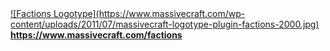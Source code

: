 <a href="https://www.massivecraft.com/factions">
![Factions Logotype](https://www.massivecraft.com/wp-content/uploads/2011/07/massivecraft-logotype-plugin-factions-2000.jpg)<br>
<b>https://www.massivecraft.com/factions</b></a>
